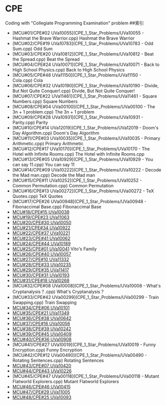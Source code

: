 # CPE
Coding with "Collegiate Programming Examination" problem
##索引
- [MCU#01/CPE#02 UVa10055](CPE_1_Star_Problems/UVa10055 - Hashmat the Brave Warrior.cpp) Hashmat the Brave Warrior
- [MCU#02/CPE#19 UVa10783](CPE_1_Star_Problems/UVa10783 - Odd Sum.cpp) Odd Sum
- [MCU#03/CPE#20 UVa10812](CPE_1_Star_Problems/UVa10812 - Beat the Spread.cpp) Beat the Spread
- [MCU#04/CPE#24 UVa10071](CPE_1_Star_Problems/UVa10071 - Back to High School Physics.cpp) Back to High School Physics
- [MCU#05/CPE#48 UVa11150](CPE_1_Star_Problems/UVa11150 - Cola.cpp) Cola
- [MCU#06/CPE#32 UVa10190](CPE_1_Star_Problems/UVa10190 - Divide, But Not Quite Conquer!.cpp) Divide, But Not Quite Conquer!
- [MCU#07/CPE#22 UVa11461](CPE_1_Star_Problems/UVa11461 - Square Numbers.cpp) Square Numbers
- [MCU#08/CPE#04 UVa00100](CPE_1_Star_Problems/UVa00100 - The 3n + 1 problem.cpp) The 3n + 1 problem
- [MCU#09/CPE#28 UVa10931](CPE_1_Star_Problems/UVa10931 - Parity.cpp) Parity
- [MCU#10/CPE#14 UVa12019](CPE_1_Star_Problems/UVa12019 - Doom's Day Algorithm.cpp) Doom's Day Algorithm
- [MCU#11/CPE#03 UVa10035](CPE_1_Star_Problems/UVa10035 - Primary Arithmetic.cpp) Primary Arithmetic
- [MCU#12/CPE#17 UVa10170](CPE_1_Star_Problems/UVa10170 - The Hotel with Infinite Rooms.cpp) The Hotel with Infinite Rooms.cpp
- [MCU#13/CPE#05 UVa10929](CPE_1_Star_Problems/UVa10929 - You can say 11.cpp) You can say 11
- [MCU#14/CPE#09 UVa10222](CPE_1_Star_Problems/UVa10222 - Decode the Mad man.cpp) Decode the Mad man
- [MCU#15/CPE#11 UVa10252](CPE_1_Star_Problems/UVa10252 - Common Permutation.cpp) Common Permutation
- [MCU#16/CPE#13 UVa00272](CPE_1_Star_Problems/UVa00272 - TeX Quotes.cpp) TeX Quotes
- [MCU#17/CPE#26 UVa00948](CPE_1_Star_Problems/UVa00948 - Fibonaccimal Base.cpp) Fibonaccimal Base
- [MCU#18/CPE#15 UVa10038](CPE_1_Star_Problems/)
- [MCU#19/CPE#23 UVa11063](CPE_1_Star_Problems/)
- [MCU#20/CPE#30 UVa10050](CPE_1_Star_Problems/)
- [MCU#21/CPE#34 UVa10922](CPE_1_Star_Problems/)
- [MCU#22/CPE#37 UVa10221](CPE_1_Star_Problems/)
- [MCU#23/CPE#41 UVa10062](CPE_1_Star_Problems/)
- [MCU#24/CPE#44 UVa10189](CPE_1_Star_Problems/)
- [MCU#25/CPE#01 UVa10041](UVa10041.cpp) Vito's Family
- [MCU#26/CPE#40 UVa10057](CPE_1_Star_Problems/)
- [MCU#27/CPE#10 UVa11332](CPE_1_Star_Problems/)
- [MCU#28/CPE#33 UVa10235](CPE_1_Star_Problems/)
- [MCU#29/CPE#35 UVa11417](CPE_1_Star_Problems/)
- [MCU#30/CPE#31 UVa10193](CPE_1_Star_Problems/)
- [MCU#31/CPE#18 UVa10268](CPE_1_Star_Problems/)
- [MCU#32/CPE#08 UVa10008](CPE_1_Star_Problems/UVa10008 - What's Cryptanalysis？.cpp) What's Cryptanalysis？
- [MCU#33/CPE#42 UVa00299](CPE_1_Star_Problems/UVa00299 - Train Swapping.cpp) Train Swapping
- [MCU#34/CPE#06 UVa10101](CPE_1_Star_Problems/)
- [MCU#35/CPE#21 UVa11349](CPE_1_Star_Problems/)
- [MCU#36/CPE#38 UVa10642](CPE_1_Star_Problems/)
- [MCU#37/CPE#16 UVa10056](CPE_1_Star_Problems/)
- [MCU#38/CPE#39 UVa10242](CPE_1_Star_Problems/)
- [MCU#39/CPE#45 UVa10409](CPE_1_Star_Problems/)
- [MCU#40/CPE#36 UVa10908](CPE_1_Star_Problems/)
- [MCU#41/CPE#27 UVa10019](CPE_1_Star_Problems/UVa10019 - Funny Encryption.cpp) Funny Encryption
- [MCU#42/CPE#12 UVa00490](CPE_1_Star_Problems/UVa00490 - Rotating Sentences.cpp) Rotating Sentences
- [MCU#43/CPE#07 UVa10420](CPE_1_Star_Problems/)
- [MCU#44/CPE#43 UVa10226](CPE_1_Star_Problems/)
- [MCU#45/CPE#47 UVa00118](CPE_1_Star_Problems/UVa00118 - Mutant Flatworld Explorers.cpp) Mutant Flatworld Explorers
- [MCU#46/CPE#46 UVa10415](CPE_1_Star_Problems/)
- [MCU#47/CPE#29 UVa11005](CPE_1_Star_Problems/)
- [MCU#48/CPE#25 UVa10093](CPE_1_Star_Problems/)
